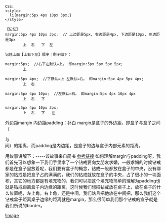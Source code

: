 ```
CSS:
<style>
  li{margin:5px 4px 10px 3px;}
</style>

【记忆】
margin:5px 4px 10px 3px;  // 上边距是5px, 右边距是4px, 下边距是10px, 左边距是3px
        上  右   下  左
        
记住上面【上右下左】顺序！例子如下：

margin:5px;  //右下左默认=上。 即margin:5px 5px 5px 5px;
        上
        
margin:5px 4px;  //下默认=上 左默认=右。 即margin:5px 4px 5px 4px;
        上  右

margin:5px 4px 10px;  //左默认=右。 即margin:5px 4px 10px 4px
        上  右   下

margin:5px 4px 10px 3px;
        上  右   下   左
```


外边距margin
内边距padding：补白
margin是盒子的外边距，即盒子与盒子之间（<div>与<div>间）的距离，而padding是内边距，是盒子的边与盒子内部元素的距离。
  
用故事讲解下：-----该故事来自简书 [参考链接](https://www.jianshu.com/p/73deb2ae7992)
  如何理解margin与padding呀，我们首先可以想象一下我们手里拿了一个钻戒要向女朋友求婚，一般求婚的时候钻戒都是在盒子里放着呢，我们要有盒子的概念，钻戒一般都放在盒子的中央，没有哪家的钻戒是把盒子占的满满的，我们的钻戒就放在盒子的中央，占了很小的一块面积，其它的地方都是有填充物的，我们可以把这个填充物简单的理解为padding也就是钻戒距离盒子内边缘的距离，这时候我们想把钻戒放在桌子上，放在桌子的什么位置呢，左上角，右上角，还是中间，我们姑且把他放在中间把，那么我们这个钻戒盒子距离桌子边缘的距离就是margin，那么很简单我们那个钻戒的盒子就是我们所说的border。

[!image]()
